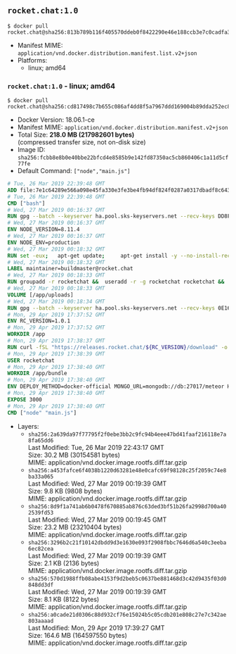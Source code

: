 ## `rocket.chat:1.0`

```console
$ docker pull rocket.chat@sha256:813b789b116f405570ddeb0f8422290e46e188ccb3e7c0cadfa32af6bf04fbe9
```

-	Manifest MIME: `application/vnd.docker.distribution.manifest.list.v2+json`
-	Platforms:
	-	linux; amd64

### `rocket.chat:1.0` - linux; amd64

```console
$ docker pull rocket.chat@sha256:cd817498c7b655c086af4dd8f5a7967ddd169004b89dda252ec8f2955f1397cc
```

-	Docker Version: 18.06.1-ce
-	Manifest MIME: `application/vnd.docker.distribution.manifest.v2+json`
-	Total Size: **218.0 MB (217982601 bytes)**  
	(compressed transfer size, not on-disk size)
-	Image ID: `sha256:fcbb8e8b0e40bbe22bfcd4e8585b9e142fd87350ac5cb860406c1a11d5cf77fe`
-	Default Command: `["node","main.js"]`

```dockerfile
# Tue, 26 Mar 2019 22:39:48 GMT
ADD file:7e1c64289e566a098e45fa330e3fe3be4fb94df824f0287a0317dbadf8c643fd in / 
# Tue, 26 Mar 2019 22:39:48 GMT
CMD ["bash"]
# Wed, 27 Mar 2019 00:16:37 GMT
RUN gpg --batch --keyserver ha.pool.sks-keyservers.net --recv-keys DD8F2338BAE7501E3DD5AC78C273792F7D83545D
# Wed, 27 Mar 2019 00:16:37 GMT
ENV NODE_VERSION=8.11.4
# Wed, 27 Mar 2019 00:16:37 GMT
ENV NODE_ENV=production
# Wed, 27 Mar 2019 00:18:32 GMT
RUN set -eux; 	apt-get update; 	apt-get install -y --no-install-recommends ca-certificates curl; 	rm -rf /var/lib/apt/lists/*; 	curl -fsSLO --compressed "https://nodejs.org/dist/v$NODE_VERSION/node-v$NODE_VERSION-linux-x64.tar.gz"; 	curl -fsSLO --compressed "https://nodejs.org/dist/v$NODE_VERSION/SHASUMS256.txt.asc"; 	gpg --batch --decrypt --output SHASUMS256.txt SHASUMS256.txt.asc; 	grep " node-v$NODE_VERSION-linux-x64.tar.gz\$" SHASUMS256.txt | sha256sum -c -; 	tar -xf "node-v$NODE_VERSION-linux-x64.tar.gz" -C /usr/local --strip-components=1 --no-same-owner; 	rm "node-v$NODE_VERSION-linux-x64.tar.gz" SHASUMS256.txt.asc SHASUMS256.txt; 	npm cache clear --force
# Wed, 27 Mar 2019 00:18:32 GMT
LABEL maintainer=buildmaster@rocket.chat
# Wed, 27 Mar 2019 00:18:33 GMT
RUN groupadd -r rocketchat &&  useradd -r -g rocketchat rocketchat &&  mkdir -p /app/uploads &&  chown rocketchat.rocketchat /app/uploads
# Wed, 27 Mar 2019 00:18:33 GMT
VOLUME [/app/uploads]
# Wed, 27 Mar 2019 00:18:34 GMT
RUN gpg --batch --keyserver ha.pool.sks-keyservers.net --recv-keys 0E163286C20D07B9787EBE9FD7F9D0414FD08104
# Mon, 29 Apr 2019 17:37:52 GMT
ENV RC_VERSION=1.0.1
# Mon, 29 Apr 2019 17:37:52 GMT
WORKDIR /app
# Mon, 29 Apr 2019 17:38:37 GMT
RUN curl -fSL "https://releases.rocket.chat/${RC_VERSION}/download" -o rocket.chat.tgz &&  curl -fSL "https://releases.rocket.chat/${RC_VERSION}/asc" -o rocket.chat.tgz.asc &&  gpg --batch --verify rocket.chat.tgz.asc rocket.chat.tgz &&  tar zxvf rocket.chat.tgz &&  rm rocket.chat.tgz rocket.chat.tgz.asc &&  cd bundle/programs/server &&  npm install &&  npm cache clear --force &&  chown -R rocketchat:rocketchat /app
# Mon, 29 Apr 2019 17:38:39 GMT
USER rocketchat
# Mon, 29 Apr 2019 17:38:40 GMT
WORKDIR /app/bundle
# Mon, 29 Apr 2019 17:38:40 GMT
ENV DEPLOY_METHOD=docker-official MONGO_URL=mongodb://db:27017/meteor HOME=/tmp PORT=3000 ROOT_URL=http://localhost:3000 Accounts_AvatarStorePath=/app/uploads
# Mon, 29 Apr 2019 17:38:40 GMT
EXPOSE 3000
# Mon, 29 Apr 2019 17:38:40 GMT
CMD ["node" "main.js"]
```

-	Layers:
	-	`sha256:2a639da97f77795f2f0ebe3bb2c9fc94b4eee47bd41faaf216118e7a8fa65dd6`  
		Last Modified: Tue, 26 Mar 2019 22:43:17 GMT  
		Size: 30.2 MB (30154581 bytes)  
		MIME: application/vnd.docker.image.rootfs.diff.tar.gzip
	-	`sha256:a453fafce6f4038b1220d63281e48e0cafc69f98128c25f2059c74e8ba33a065`  
		Last Modified: Wed, 27 Mar 2019 00:19:39 GMT  
		Size: 9.8 KB (9808 bytes)  
		MIME: application/vnd.docker.image.rootfs.diff.tar.gzip
	-	`sha256:8d9f1a741ab6b0478f670885ab876c63ded3bf51b26fa2998d700a402539fd53`  
		Last Modified: Wed, 27 Mar 2019 00:19:45 GMT  
		Size: 23.2 MB (23210404 bytes)  
		MIME: application/vnd.docker.image.rootfs.diff.tar.gzip
	-	`sha256:3296b2c21f10142dbdd9d3e1630e093f2908fbbc7646d6a540c3eeba6ec82cea`  
		Last Modified: Wed, 27 Mar 2019 00:19:39 GMT  
		Size: 2.1 KB (2136 bytes)  
		MIME: application/vnd.docker.image.rootfs.diff.tar.gzip
	-	`sha256:570d1988ffb08abe4153f9d2beb5c0637be881468d3c42d9435f03d0848dd3df`  
		Last Modified: Wed, 27 Mar 2019 00:19:39 GMT  
		Size: 8.1 KB (8122 bytes)  
		MIME: application/vnd.docker.image.rootfs.diff.tar.gzip
	-	`sha256:a0cade21d0306c88d932cf76e15024b5c05cdb201e808c27e7c342ae803aaaad`  
		Last Modified: Mon, 29 Apr 2019 17:39:27 GMT  
		Size: 164.6 MB (164597550 bytes)  
		MIME: application/vnd.docker.image.rootfs.diff.tar.gzip
